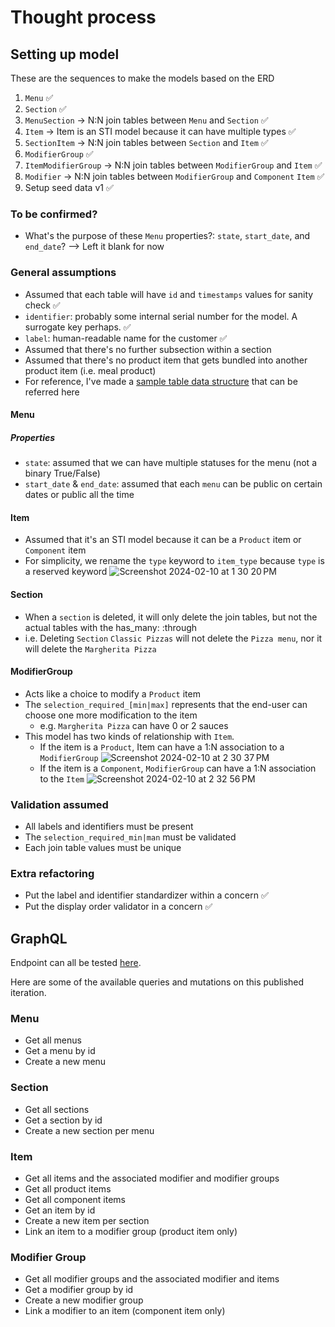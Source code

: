 # Thought process

## Setting up model

These are the sequences to make the models based on the ERD

1. `Menu` ✅
2. `Section` ✅
3. `MenuSection` -> N:N join tables between `Menu` and `Section` ✅
4. `Item` -> Item is an STI model because it can have multiple types ✅
5. `SectionItem` -> N:N join tables between `Section` and `Item` ✅
6. `ModifierGroup` ✅
7. `ItemModifierGroup` -> N:N join tables between `ModifierGroup` and `Item` ✅
8. `Modifier` -> N:N join tables between `ModifierGroup` and `Component` `Item` ✅
9. Setup seed data v1 ✅

### To be confirmed?

- What's the purpose of these `Menu` properties?: `state`, `start_date`, and `end_date`? --> Left it blank for now

### General assumptions

- Assumed that each table will have `id` and `timestamps` values for sanity check ✅
- `identifier`: probably some internal serial number for the model. A surrogate key perhaps. ✅
- `label`: human-readable name for the customer ✅
- Assumed that there's no further subsection within a section
- Assumed that there's no product item that gets bundled into another product item (i.e. meal product)
- For reference, I've made a [sample table data structure](https://docs.google.com/spreadsheets/d/1S4lpWa5gyv4wDG6tF1dYOjXQe59dI2GACvaRruEHMkA/edit?usp=sharing) that can be referred here

#### Menu

##### Properties

- `state`: assumed that we can have multiple statuses for the menu (not a binary True/False)
- `start_date` & `end_date`: assumed that each `menu` can be public on certain dates or public all the time

#### Item

- Assumed that it's an STI model because it can be a `Product` item or `Component` item
- For simplicity, we rename the `type` keyword to `item_type` because `type` is a reserved keyword
  ![Screenshot 2024-02-10 at 1 30 20 PM](https://github.com/primaulia/grain-challenge/assets/1294303/2b9e5398-5907-4155-911c-b19995c8ebd2)

#### Section

- When a `section` is deleted, it will only delete the join tables, but not the actual tables with the has_many: :through
- i.e. Deleting `Section` `Classic Pizzas` will not delete the `Pizza menu`, nor it will delete the `Margherita Pizza`

#### ModifierGroup

- Acts like a choice to modify a `Product` item
- The `selection_required_[min|max]` represents that the end-user can choose one more modification to the item
  - e.g. `Margherita Pizza` can have 0 or 2 sauces
- This model has two kinds of relationship with `Item`.
  - If the item is a `Product`, Item can have a 1:N association to a `ModifierGroup`
    ![Screenshot 2024-02-10 at 2 30 37 PM](https://github.com/primaulia/grain-challenge/assets/1294303/1568909a-102f-40fa-83f9-ad3cd0e127a7)
  - If the item is a `Component`, `ModifierGroup` can have a 1:N association to the `Item`
    ![Screenshot 2024-02-10 at 2 32 56 PM](https://github.com/primaulia/grain-challenge/assets/1294303/0c0683a9-547b-4f1b-b54f-9ba87c2eb43b)

### Validation assumed

- All labels and identifiers must be present
- The `selection_required_min|man` must be validated
- Each join table values must be unique

### Extra refactoring

- Put the label and identifier standardizer within a concern ✅
- Put the display order validator in a concern ✅

## GraphQL

Endpoint can all be tested [here](https://rocky-garden-09963-4854436a9bbe.herokuapp.com/graphiql).

Here are some of the available queries and mutations on this published iteration.

### Menu

- Get all menus
- Get a menu by id
- Create a new menu

### Section

- Get all sections
- Get a section by id
- Create a new section per menu

### Item

- Get all items and the associated modifier and modifier groups
- Get all product items
- Get all component items
- Get an item by id
- Create a new item per section
- Link an item to a modifier group (product item only)

### Modifier Group

- Get all modifier groups and the associated modifier and items
- Get a modifier group by id
- Create a new modifier group
- Link a modifier to an item (component item only)
